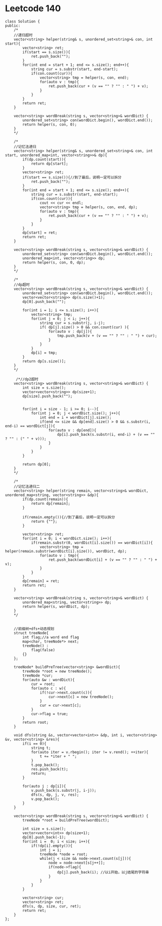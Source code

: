 # Leetcode 140
    class Solution {
    public:
        /* 
        //递归超时
        vector<string> helper(string& s, unordered_set<string>& con, int start){
            vector<string> ret;
            if(start == s.size()){
                ret.push_back("");
            }
            for(int end = start + 1; end <= s.size(); end++){
                string cur = s.substr(start, end-start);
                if(con.count(cur)){
                    vector<string> tmp = helper(s, con, end);
                    for(auto v : tmp){
                        ret.push_back(cur + (v == "" ? "" : " ") + v);
                    }
                }
            }
            return ret;
        }

        vector<string> wordBreak(string s, vector<string>& wordDict) {
            unordered_set<string> con(wordDict.begin(), wordDict.end());
            return helper(s, con, 0);
        }
        */

        /*
        //记忆法递归
        vector<string> helper(string& s, unordered_set<string>& con, int start, unordered_map<int, vector<string>>& dp){
            if(dp.count(start)){
                return dp[start];
            }
            vector<string> ret;
            if(start == s.size()){//到了最后，说明一定可以拆分
                ret.push_back("");
            }
            for(int end = start + 1; end <= s.size(); end++){
                string cur = s.substr(start, end-start);
                if(con.count(cur)){
                    cout << cur << endl;
                    vector<string> tmp = helper(s, con, end, dp);
                    for(auto v : tmp){
                        ret.push_back(cur + (v == "" ? "" : " ") + v);
                    }
                }
            }
            dp[start] = ret;
            return ret;
        }

        vector<string> wordBreak(string s, vector<string>& wordDict) {
            unordered_set<string> con(wordDict.begin(), wordDict.end());
            unordered_map<int, vector<string>> dp;
            return helper(s, con, 0, dp);
        }
        */

        /*
        //dp超时
        vector<string> wordBreak(string s, vector<string>& wordDict) {
            unordered_set<string> con(wordDict.begin(), wordDict.end());
            vector<vector<string>> dp(s.size()+1);
            dp[0].push_back("");

            for(int i = 1; i <= s.size(); i++){
                vector<string> tmp;
                for(int j = 0; j < i; j++){
                    string cur = s.substr(j, i-j);
                    if( dp[j].size() > 0 && con.count(cur) ){
                        for(auto v : dp[j]){
                            tmp.push_back(v + (v == "" ? "" : " ") + cur);
                        }
                    }
                }
                dp[i] = tmp;
            }
            return dp[s.size()];
        }
        */

         /*//dp2超时
        vector<string> wordBreak(string s, vector<string>& wordDict) {
            int size = s.size();
            vector<vector<string>> dp(size+1);
            dp[size].push_back("");


            for(int i = size - 1; i >= 0; i--){
                for(int j = 0; j < wordDict.size(); j++){
                    int end = i + wordDict[j].size();
                    if(end <= size && dp[end].size() > 0 && s.substr(i, end-i) == wordDict[j]){
                        for(auto v : dp[end]){
                            dp[i].push_back(s.substr(i, end-i) + (v == "" ? "" : (" " + v)));
                        }
                    }
                }
            }

            return dp[0];
        }
        */   

        /*
        //记忆法递归二
        vector<string> helper(string remain, vector<string>& wordDict, unordered_map<string, vector<string>> &dp){
            if(dp.count(remain)){
                return dp[remain];
            }

            if(remain.empty()){//到了最后，说明一定可以拆分
                return {""};
            }

            vector<string> ret;
            for(int i = 0; i < wordDict.size(); i++){
                if(remain.substr(0, wordDict[i].size()) == wordDict[i]){
                    vector<string> tmp = helper(remain.substr(wordDict[i].size()), wordDict, dp);
                    for(auto v : tmp){
                        ret.push_back(wordDict[i] + (v == "" ? "" : " ") + v);
                    }
                }
            }
            dp[remain] = ret;
            return ret;
        }

        vector<string> wordBreak(string s, vector<string>& wordDict) {
            unordered_map<string, vector<string>> dp;
            return helper(s, wordDict, dp);
        }
        */


        //前缀树+dfs+动态规划
        struct treeNode{
            int flag;//a word end flag
            map<char, treeNode*> next;
            treeNode() : 
                flag(false)
            {}
        };

        treeNode* buildPreTree(vector<string> &wordDict){
            treeNode *root = new treeNode();
            treeNode *cur;
            for(auto &w : wordDict){
                cur = root;
                for(auto c : w){
                    if(!cur->next.count(c)){
                        cur->next[c] = new treeNode();
                    }
                    cur = cur->next[c];
                }
                cur->flag = true;
            }
            return root;
        }

        void dfs(string &s, vector<vector<int>> &dp, int i, vector<string> &v, vector<string> &res){
            if(i == 0){
                string t;
                for(auto iter = v.rbegin(); iter != v.rend(); ++iter){
                    t += *iter + " ";
                }
                t.pop_back();
                res.push_back(t);
                return;
            }

            for(auto j : dp[i]){
                v.push_back(s.substr(j, i-j));
                dfs(s, dp, j, v, res);
                v.pop_back();
            }
        }

        vector<string> wordBreak(string s, vector<string>& wordDict) {
            treeNode *root = buildPreTree(wordDict);

            int size = s.size();
            vector<vector<int>> dp(size+1);
            dp[0].push_back(-1);
            for(int i =  0; i < size; i++){
                if(!dp[i].empty()){
                    int j = i;
                    treeNode *node = root;
                    while(j < size && node->next.count(s[j])){
                        node = node->next[s[j++]];
                        if(node->flag){
                            dp[j].push_back(i); //以i开始，以j结尾的字符串
                        }
                    }       
                }
            }

            vector<string> cur;
            vector<string> ret;
            dfs(s, dp, size, cur, ret);
            return ret;
        }
    };
